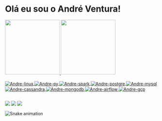# Olá eu sou o André Ventura!
<div>
  <a href="https://github.com/rafaballerini">
  <img height="180em" src="https://github-readme-stats.vercel.app/api?username=andreventura02&show_icons=true&theme=graywhite&include_all_commits=true&count_private=true"/>
  <img height="180em" src="https://github-readme-stats.vercel.app/api/top-langs/?username=andreventura02&layout=compact&langs_count=7&theme=graywhite"/>
</div>

<div style="display: inline_block"><br>
  <img align="center" alt="Andre-linux" src="https://img.shields.io/badge/Linux-FCC624?style=for-the-badge&logo=linux&logoColor=black">
  <img align="center" alt="Andre-py" src="https://img.shields.io/badge/Python-14354C?style=for-the-badge&logo=python&logoColor=white">
  <img align="center" alt="Andre-spark" src="https://img.shields.io/badge/Apache_Spark-FFFFFF?style=for-the-badge&logo=apachespark&logoColor=#E35A16">
  <img align="center" alt="Andre-postgre" src="https://img.shields.io/badge/PostgreSQL-316192?style=for-the-badge&logo=postgresql&logoColor=white">
  <img align="center" alt="Andre-mysql" src="https://img.shields.io/badge/MySQL-005C84?style=for-the-badge&logo=mysql&logoColor=white">
  <img align="center" alt="Andre-cassandra" src="https://img.shields.io/badge/Cassandra-1287B1?style=for-the-badge&logo=apache%20cassandra&logoColor=white">
  <img align="center" alt="Andre-mongodb" src="https://img.shields.io/badge/MongoDB-4EA94B?style=for-the-badge&logo=mongodb&logoColor=white">
  <img align="center" alt="Andre-airflow" src="https://img.shields.io/badge/Airflow-017CEE?style=for-the-badge&logo=Apache%20Airflow&logoColor=white">
  <img align="center" alt="Andre-gcp" src="https://img.shields.io/badge/Google_Cloud-4285F4?style=for-the-badge&logo=google-cloud&logoColor=white">
</div>
  
  ##
 
<div>  
  <a href = "mailto:contatorafaballerini@gmail.com"><img src="https://img.shields.io/badge/Gmail-D14836?style=for-the-badge&logo=gmail&logoColor=white" target="_blank"></a>
  <a href="https://www.linkedin.com/in/rafaella-ballerini-45875016a" target="_blank"><img src="https://img.shields.io/badge/-LinkedIn-%230077B5?style=for-the-badge&logo=linkedin&logoColor=white" target="_blank"></a> 
  <a href="https://medium.com/@AndreVenturaa" target="_blank"><img src="https://img.shields.io/badge/Medium-12100E?style=for-the-badge&logo=medium&logoColor=white" target="_blank"></a> 
 
  ![Snake animation](https://github.com/andreventura02/andreventura02/blob/output/github-contribution-grid-snake.svg)
 
</div>
